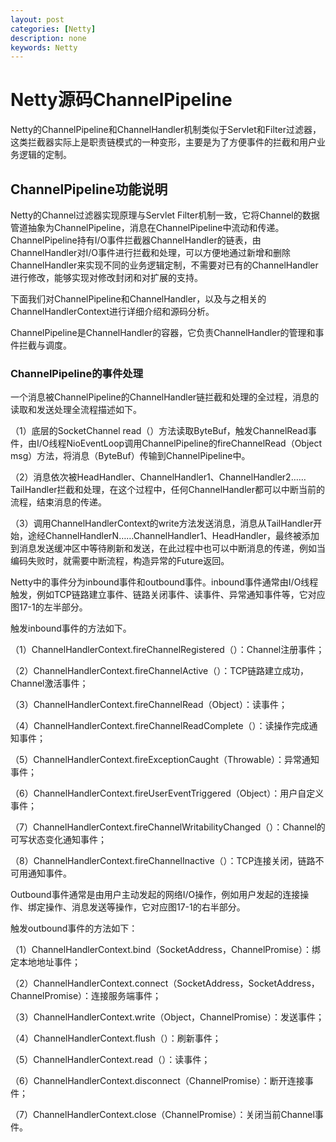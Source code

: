 ```yaml
---
layout: post
categories: [Netty]
description: none
keywords: Netty
---
```

# Netty源码ChannelPipeline
Netty的ChannelPipeline和ChannelHandler机制类似于Servlet和Filter过滤器，这类拦截器实际上是职责链模式的一种变形，主要是为了方便事件的拦截和用户业务逻辑的定制。

## ChannelPipeline功能说明
Netty的Channel过滤器实现原理与Servlet Filter机制一致，它将Channel的数据管道抽象为ChannelPipeline，消息在ChannelPipeline中流动和传递。ChannelPipeline持有I/O事件拦截器ChannelHandler的链表，由ChannelHandler对I/O事件进行拦截和处理，可以方便地通过新增和删除ChannelHandler来实现不同的业务逻辑定制，不需要对已有的ChannelHandler进行修改，能够实现对修改封闭和对扩展的支持。

下面我们对ChannelPipeline和ChannelHandler，以及与之相关的ChannelHandlerContext进行详细介绍和源码分析。

ChannelPipeline是ChannelHandler的容器，它负责ChannelHandler的管理和事件拦截与调度。

### ChannelPipeline的事件处理
一个消息被ChannelPipeline的ChannelHandler链拦截和处理的全过程，消息的读取和发送处理全流程描述如下。

（1）底层的SocketChannel read（）方法读取ByteBuf，触发ChannelRead事件，由I/O线程NioEventLoop调用ChannelPipeline的fireChannelRead（Object msg）方法，将消息（ByteBuf）传输到ChannelPipeline中。

（2）消息依次被HeadHandler、ChannelHandler1、ChannelHandler2……TailHandler拦截和处理，在这个过程中，任何ChannelHandler都可以中断当前的流程，结束消息的传递。

（3）调用ChannelHandlerContext的write方法发送消息，消息从TailHandler开始，途经ChannelHandlerN……ChannelHandler1、HeadHandler，最终被添加到消息发送缓冲区中等待刷新和发送，在此过程中也可以中断消息的传递，例如当编码失败时，就需要中断流程，构造异常的Future返回。

Netty中的事件分为inbound事件和outbound事件。inbound事件通常由I/O线程触发，例如TCP链路建立事件、链路关闭事件、读事件、异常通知事件等，它对应图17-1的左半部分。

触发inbound事件的方法如下。

（1）ChannelHandlerContext.fireChannelRegistered（）：Channel注册事件；

（2）ChannelHandlerContext.fireChannelActive（）：TCP链路建立成功，Channel激活事件；

（3）ChannelHandlerContext.fireChannelRead（Object）：读事件；

（4）ChannelHandlerContext.fireChannelReadComplete（）：读操作完成通知事件；

（5）ChannelHandlerContext.fireExceptionCaught（Throwable）：异常通知事件；

（6）ChannelHandlerContext.fireUserEventTriggered（Object）：用户自定义事件；

（7）ChannelHandlerContext.fireChannelWritabilityChanged（）：Channel的可写状态变化通知事件；

（8）ChannelHandlerContext.fireChannelInactive（）：TCP连接关闭，链路不可用通知事件。

Outbound事件通常是由用户主动发起的网络I/O操作，例如用户发起的连接操作、绑定操作、消息发送等操作，它对应图17-1的右半部分。

触发outbound事件的方法如下：

（1）ChannelHandlerContext.bind（SocketAddress，ChannelPromise）：绑定本地地址事件；

（2）ChannelHandlerContext.connect（SocketAddress，SocketAddress，ChannelPromise）：连接服务端事件；

（3）ChannelHandlerContext.write（Object，ChannelPromise）：发送事件；

（4）ChannelHandlerContext.flush（）：刷新事件；

（5）ChannelHandlerContext.read（）：读事件；

（6）ChannelHandlerContext.disconnect（ChannelPromise）：断开连接事件；

（7）ChannelHandlerContext.close（ChannelPromise）：关闭当前Channel事件。